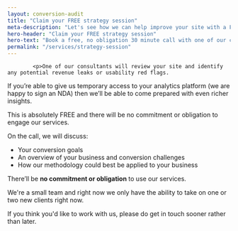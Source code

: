 ```yaml
---
layout: conversion-audit
title: "Claim your FREE strategy session"
meta-description: "Let's see how we can help improve your site with a FREE strategy session"
hero-header: "Claim your FREE strategy session"
hero-text: "Book a free, no obligation 30 minute call with one of our conversion experts"
permalink: "/services/strategy-session"
---
```

			<p>One of our consultants will review your site and identify any potential revenue leaks or usability red flags.
</p>
<p>
If you’re able to give us temporary access to your analytics platform (we are happy to sign an NDA) then we’ll be able to come prepared with even richer insights.
</p>

<p>
This is absolutely FREE and there will be no commitment or obligation to engage our services.
					<p>
On the call, we will discuss:
</p>
				<ul class="list">
<li>Your conversion goals</li>
<li>An overview of your business and conversion challenges</li>
<li>How our methodology could best be applied to your business</li>

</ul>

<p>There’ll be <strong>no commitment or obligation</strong> to use our services.</p>

<div class="alert alert-warning" role="alert">
<p>
We're a small team and right now we only have the ability to take on one or two new clients right now.
</p>
<p>
If you think you'd like to work with us, please do get in touch sooner rather than later.</p></div>
